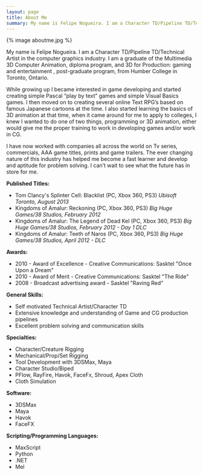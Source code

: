 ```yaml
---
layout: page
title: About Me
summary: My name is Felipe Nogueira. I am a Character TD/Pipeline TD/Technical Artist in the computer graphics industry.
---
```

{% image aboutme.jpg %}

My name is Felipe Nogueira. I am a Character TD/Pipeline TD/Technical Artist in the computer graphics industry. I am a graduate of the Multimedia 3D Computer Animation, diploma program, and 3D for Production: gaming and entertainment , post-graduate program, from Humber College in Toronto, Ontario.

While growing up I became interested in game developing and started creating simple Pascal “play by text” games and simple Visual Basics games. I then moved on to creating several online Text RPG’s based on famous Japanese cartoons at the time. I also started learning the basics of 3D animation at that time, when it came around for me to apply to colleges, I knew I wanted to do one of two things, programming or 3D animation, either would give me the proper training to work in developing games and/or work in CG.

I have now worked with companies all across the world on Tv series, commercials, AAA game titles, prints and game trailers. The ever changing nature of this industry has helped me become a fast learner and develop and aptitude for problem solving. I can’t wait to see what the future has in store for me.

**Published Titles:**

- Tom Clancy's Splinter Cell: Blacklist (PC, Xbox 360, PS3)
*Ubisoft Toronto, August 2013*
- Kingdoms of Amalur: Reckoning (PC, Xbox 360, PS3)
*Big Huge Games/38 Studios, February 2012*
- Kingdoms of Amalur: The Legend of Dead Kel (PC, Xbox 360, PS3)
*Big Huge Games/38 Studios, February 2012 - Day 1 DLC*
- Kingdoms of Amalur: Teeth of Naros (PC, Xbox 360, PS3)
*Big Huge Games/38 Studios, April 2012 - DLC*

**Awards:**

- 2010 - Award of Excellence - Creative Communications: Sasktel "Once Upon a Dream"
- 2010 - Award of Merit - Creative Communications: Sasktel "The Ride"
- 2008 - Broadcast advertising award - Sasktel "Raving Red"

**General Skills:**

- Self motivated Technical Artist/Character TD
- Extensive knowledge and understanding of Game and CG production pipelines
- Excellent problem solving and communication skills

**Specialties:**

- Character/Creature Rigging
- Mechanical/Prop/Set Rigging
- Tool Development with 3DSMax, Maya
- Character Studio/Biped
- PFlow, RayFire, Havok, FaceFx, Shroud, Apex Cloth
- Cloth Simulation

**Software:**

- 3DSMax
- Maya
- Havok
- FaceFX

**Scripting/Programming Languages:**

- MaxScript
- Python
- .NET
- Mel
